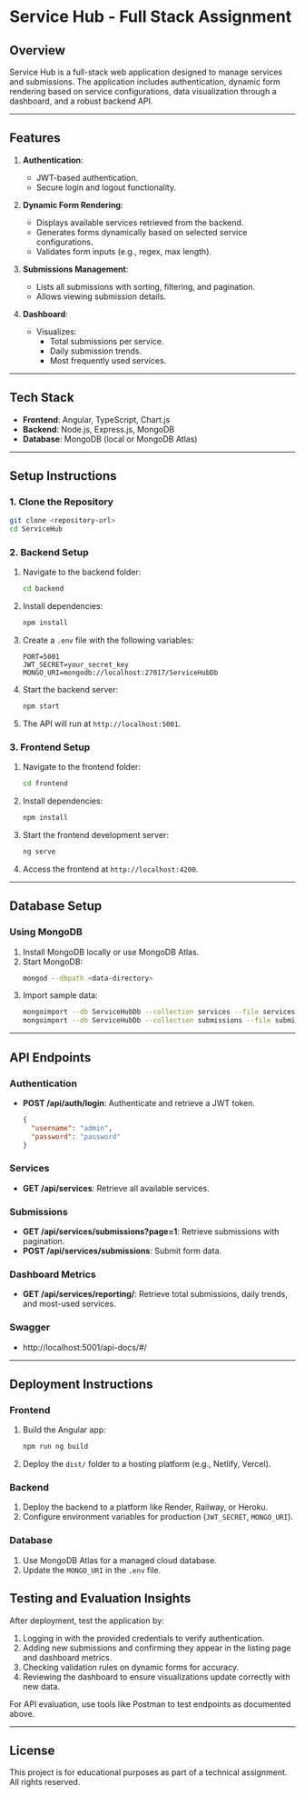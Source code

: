 # Service Hub - Full Stack Assignment

## Overview
Service Hub is a full-stack web application designed to manage services and submissions. The application includes authentication, dynamic form rendering based on service configurations, data visualization through a dashboard, and a robust backend API.

---

## Features
1. **Authentication**:
   - JWT-based authentication.
   - Secure login and logout functionality.

2. **Dynamic Form Rendering**:
   - Displays available services retrieved from the backend.
   - Generates forms dynamically based on selected service configurations.
   - Validates form inputs (e.g., regex, max length).

3. **Submissions Management**:
   - Lists all submissions with sorting, filtering, and pagination.
   - Allows viewing submission details.

4. **Dashboard**:
   - Visualizes:
     - Total submissions per service.
     - Daily submission trends.
     - Most frequently used services.

---

## Tech Stack
- **Frontend**: Angular, TypeScript, Chart.js
- **Backend**: Node.js, Express.js, MongoDB
- **Database**: MongoDB (local or MongoDB Atlas)

---

## Setup Instructions

### 1. Clone the Repository
```bash
git clone <repository-url>
cd ServiceHub
```

### 2. Backend Setup
1. Navigate to the backend folder:
   ```bash
   cd backend
   ```
2. Install dependencies:
   ```bash
   npm install
   ```
3. Create a `.env` file with the following variables:
   ```env
   PORT=5001
   JWT_SECRET=your_secret_key
   MONGO_URI=mongodb://localhost:27017/ServiceHubDb
   ```
4. Start the backend server:
   ```bash
   npm start
   ```
5. The API will run at `http://localhost:5001`.

### 3. Frontend Setup
1. Navigate to the frontend folder:
   ```bash
   cd frontend
   ```
2. Install dependencies:
   ```bash
   npm install
   ```
3. Start the frontend development server:
   ```bash
   ng serve
   ```
4. Access the frontend at `http://localhost:4200`.

---

## Database Setup

### Using MongoDB
1. Install MongoDB locally or use MongoDB Atlas.
2. Start MongoDB:
   ```bash
   mongod --dbpath <data-directory>
   ```
3. Import sample data:
   ```bash
   mongoimport --db ServiceHubDb --collection services --file services.json --jsonArray
   mongoimport --db ServiceHubDb --collection submissions --file submissions.json --jsonArray
   ```

---

## API Endpoints

### Authentication
- **POST /api/auth/login**: Authenticate and retrieve a JWT token.
  ```json
  {
    "username": "admin",
    "password": "password"
  }
  ```

### Services
- **GET /api/services**: Retrieve all available services.

### Submissions
- **GET /api/services/submissions?page=1**: Retrieve submissions with pagination.
- **POST /api/services/submissions**: Submit form data.

### Dashboard Metrics
- **GET /api/services/reporting/**: Retrieve total submissions, daily trends, and most-used services.

### Swagger
- http://localhost:5001/api-docs/#/
---

## Deployment Instructions

### Frontend
1. Build the Angular app:
   ```bash
   npm run ng build
   ```
2. Deploy the `dist/` folder to a hosting platform (e.g., Netlify, Vercel).

### Backend
1. Deploy the backend to a platform like Render, Railway, or Heroku.
2. Configure environment variables for production (`JWT_SECRET`, `MONGO_URI`).

### Database
1. Use MongoDB Atlas for a managed cloud database.
2. Update the `MONGO_URI` in the `.env` file.

## Testing and Evaluation Insights

After deployment, test the application by:

1. Logging in with the provided credentials to verify authentication.
2. Adding new submissions and confirming they appear in the listing page and dashboard metrics.
3. Checking validation rules on dynamic forms for accuracy.
4. Reviewing the dashboard to ensure visualizations update correctly with new data.

For API evaluation, use tools like Postman to test endpoints as documented above.

---

## License
This project is for educational purposes as part of a technical assignment. All rights reserved.























